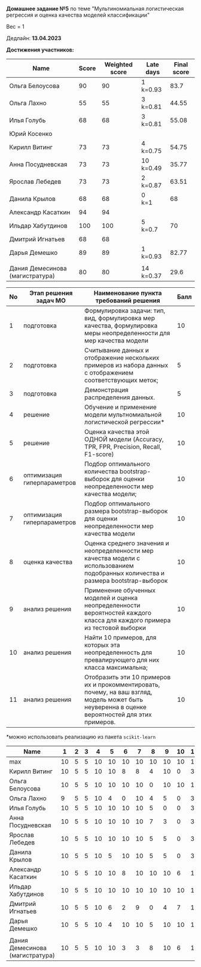 **Домашнее задание №5** по теме "Мультиномиальная логистическая регрессия и оценка качества моделей классификации"

Вес = 1

Дедлайн: **13.04.2023**



**Достижения участников:**

| Name                            | Score | Weighted score | Late days      | Final score |
| ------------------------------- | ----- | -------------- | -------------- | ----------- |
| Ольга Белоусова                 | 90    | 90             | 1<br />k=0.93  | 83.7        |
| Ольга Лахно                     | 55    | 55             | 3<br />k=0.81  | 44.55       |
| Илья Голубь                     | 68    | 68             | 3<br />k=0.81  | 55.08       |
| Юрий Косенко                    |       |                |                |             |
| Кирилл Витинг                   | 73    | 73             | 4<br />k=0.75  | 54.75       |
| Анна Посудневская               | 73    | 73             | 10<br />k=0.49 | 35.77       |
| Ярослав Лебедев                 | 73    | 73             | 2<br />k=0.87  | 63.51       |
| Данила Крылов                   | 68    | 68             | 0<br />k=1     | 68          |
| Александр Касаткин              | 94    | 94             |                |             |
| Ильдар Хабутдинов               | 100   | 100            | 5<br />k=0.7   | 70          |
| Дмитрий Игнатьев                | 68    | 68             |                |             |
| Дарья Демешко                   | 89    | 89             | 1<br />k=0.93  | 82.77       |
|                                 |       |                |                |             |
| Дания Демесинова (магистратура) | 80    | 80             | 14<br />k=0.37 | 29.6        |




| No   | Этап решения задач МО       | Наименование пункта<br />требований решения                  | Балл |
| ---- | --------------------------- | ------------------------------------------------------------ | ---- |
| 1    | подготовка                  | Формулировка задачи: тип, вид, формулировка мер качества, формулировка меры неопределенности для мер качества модели | 10   |
| 2    | подготовка                  | Считывание данных и отображение нескольких примеров из набора данных с отображением соответствующих меток; | 5    |
| 3    | подготовка                  | Демонстрация распределения данных.                           | 5    |
| 4    | решение                     | Обучение и применение модели мультномиальной логистической регрессии* | 10   |
| 5    | решение                     | Оценка качества этой ОДНОЙ модели (Accuracy, TPR, FPR, Precision, Recall, F1-score) | 10   |
| 6    | оптимизация гиперпараметров | Подбор оптимального количества bootstrap-выборок для  оценки неопределенности мер качества модели; | 10   |
| 7    | оптимизация гиперпараметров | Подбор оптимального размера bootstrap-выборок для  оценки неопределенности мер качества модели | 10   |
| 8    | оценка качества             | Оценка среднего значения и неопределенности мер качества модели с использованием подобранных количества и размера bootstrap-выборок | 10   |
| 9    | анализ решения              | Применение обученных моделей и оценка неопределенности вероятностей каждого класса для каждого примера из тестовой выборки | 10   |
| 10   | анализ решения              | Найти 10 примеров, для которых эта неопределенность для превалирующего для них класса максимальна; | 10   |
| 11   | анализ решения              | Отобразить эти 10 примеров их и прокомментировать, почему, на ваш  взгляд, модель может быть неуверенна в оценке вероятностей для этих  примеров. | 10   |

*можно использовать реализацию из пакета `scikit-learn`




| Name                            | 1    | 2    | 3    | 4    | 5    | 6    | 7    | 8    | 9    | 10   | 11   | Sum  |
| ------------------------------- | ---- | ---- | ---- | ---- | ---- | ---- | ---- | ---- | ---- | ---- | ---- | ---- |
| max                             | 10   | 5    | 5    | 10   | 10   | 10   | 10   | 10   | 10   | 10   | 10   | 100  |
| Кирилл Витинг                   | 10   | 5    | 5    | 10   | 10   | 8    | 8    | 4    | 10   | 0    | 3    | 73   |
| Ольга Белоусова                 | 10   | 5    | 5    | 10   | 10   | 10   | 10   | 0    | 10   | 10   | 10   | 90   |
| Ольга Лахно                     | 9    | 5    | 5    | 10   | 4    | 0    | 10   | 4    | 5    | 0    | 3    | 55   |
| Илья Голубь                     | 10   | 5    | 5    | 10   | 10   | 10   | 10   | 5    | 0    | 0    | 3    | 68   |
| Анна Посудневская               | 10   | 5    | 5    | 10   | 10   | 10   | 10   | 7    | 3    | 0    | 3    | 73   |
| Ярослав Лебедев                 | 10   | 5    | 5    | 10   | 10   | 10   | 10   | 5    | 5    | 0    | 3    | 73   |
| Данила Крылов                   | 10   | 5    | 5    | 10   | 5    | 10   | 10   | 5    | 5    | 0    | 3    | 68   |
| Александр Касаткин              | 10   | 5    | 5    | 10   | 10   | 8    | 10   | 10   | 10   | 6    | 10   | 94   |
| Ильдар Хабутдинов               | 10   | 5    | 5    | 10   | 10   | 10   | 10   | 10   | 10   | 10   | 10   | 100  |
| Дмитрий Игнатьев                | 10   | 5    | 5    | 10   | 6    | 2    | 9    | 0    | 4    | 7    | 10   | 68   |
| Дарья Демешко                   | 10   | 5    | 5    | 10   | 4    | 10   | 10   | 5    | 10   | 10   | 10   | 89   |
|                                 |      |      |      |      |      |      |      |      |      |      |      |      |
| Дания Демесинова (магистратура) | 10   | 5    | 5    | 10   | 10   | 3    | 3    | 8    | 10   | 6    | 10   | 80   |
